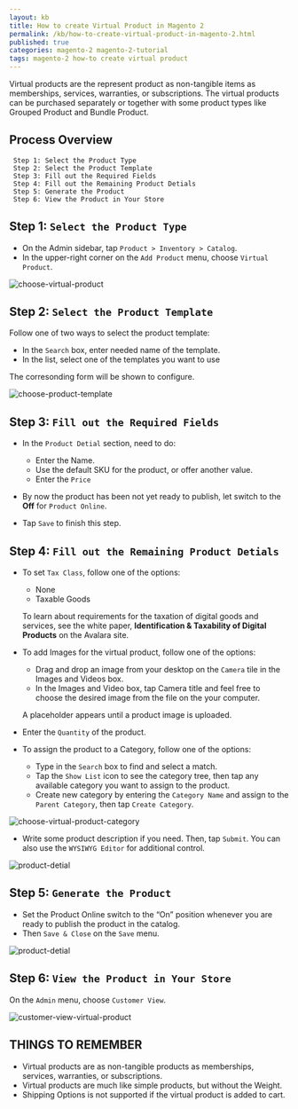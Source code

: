 ```yaml
---
layout: kb
title: How to create Virtual Product in Magento 2
permalink: /kb/how-to-create-virtual-product-in-magento-2.html
published: true
categories: magento-2 magento-2-tutorial
tags: magento-2 how-to create virtual product
---
```


Virtual products are the represent product as non-tangible items as memberships, services, warranties, or subscriptions. The virtual products can be purchased separately or together with some product types like Grouped Product and Bundle Product.

## Process Overview

     Step 1: Select the Product Type
     Step 2: Select the Product Template 
     Step 3: Fill out the Required Fields
     Step 4: Fill out the Remaining Product Detials
     Step 5: Generate the Product
     Step 6: View the Product in Your Store

## Step 1: `Select the Product Type`

* On the Admin sidebar, tap `Product > Inventory > Catalog`.
* In the upper-right corner on the `Add Product` menu, choose `Virtual Product`.

![choose-virtual-product](https://lh6.googleusercontent.com/OkiXR-kaZOyTLfHcy4qOYMJ7UlAhbEHcqDbQaB9jCiRqvb4vO9ClLr3iMPHQlK7ZZKQLhGybQ7PMdw4n_RB1y9HKWdw0mkXnFUaBwOEV5KubilZBSO80Fwkif5ORzOkkOfKqkBMI)

## Step 2: `Select the Product Template`

Follow one of two ways to select the product template:

 * In the `Search` box, enter needed name of the template.
 * In the list, select one of the templates you want to use

The corresonding form will be shown to configure.

![choose-product-template](https://lh6.googleusercontent.com/bexZnAhiL8zv5f9c4HF5lWp66dB9PLY4rvuKN-4D0Eu2755bRVmKD43Usvry46S4iJ4p3EZOO-N6UhSywWRtMPYW9Sv3ZKASg-OkRFRSk5O6L82622e9rDaPwZrRYlfrXRKNQqjz)

## Step 3: `Fill out the Required Fields`

* In the `Product Detial` section, need to do:
  * Enter the Name.
  * Use the default SKU for the product, or offer another value.
  * Enter the `Price`
 
* By now the product has been not yet ready to publish, let switch to the **Off** for `Product Online`.
* Tap `Save` to finish this step.

## Step 4: `Fill out the Remaining Product Detials`

* To set `Tax Class`, follow one of the options:
  * None
  * Taxable Goods
  
  To learn about requirements for the taxation of digital goods and services, see the white paper, **Identification & Taxability of Digital Products** on the Avalara site.

* To add Images for the virtual product, follow one of the options:
  * Drag and drop an image from your desktop on the `Camera` tile in the Images and Videos box.
  * In the Images and Video box, tap Camera title and feel free to choose the desired image from the file on the your computer.

  A placeholder appears until a product image is uploaded.
  
* Enter the `Quantity` of the product.
* To assign the product to a Category, follow one of the options:
  * Type in the `Search` box to find and select a match.
  * Tap the `Show List` icon to see the category tree, then tap any available category you want to assign to the product.
  * Create new category by entering the `Category Name` and assign to the `Parent Category`, then tap `Create Category`.

![choose-virtual-product-category](https://lh5.googleusercontent.com/xVgSPOtVD4M6a1uh4JWjDj6N_fqxMJ5X1duvC9H7ze8bjnhrvOAZ_WoTlkI9UpJ6FpIq2X1tVR9yhL1N_UDHnS3Nqy1AbGBXRmSE8dcvzcAKGioCQszo_a9cT_onALz2JhWDAim4)

* Write some product description if you need.  Then, tap `Submit`. You can also use the `WYSIWYG Editor` for additional control.

![product-detial](https://lh6.googleusercontent.com/SHJgW45Bk3USdUtf0YdwB87rltKGxal5N66x8SrPLfkDDsZ57WXsaOZg37C-hxbJHOMO7-YwcxeqCwgN2m51EKBedoZtAsF5BVDKTQkjCGJ2O_j8l69fYMifCWmK2RWhESiU63wJ)

## Step 5: `Generate the Product`

* Set the Product Online switch to the “On” position whenever you are ready to publish the product in the catalog.
* Then `Save & Close` on the `Save` menu.

![product-detial](https://lh3.googleusercontent.com/KRyMbyriioQWxOgHbKgOqNJ-FspkryLQaS6_A0Ct3ufZU-qaIEZ-IZO2x6MM78KpFKejBBP0zfqzpc5N7HT4bBjXTWxe43AxV-ZKcKlG8mWTUNH4gKBA9ejoSRgJlwJZiAmAR1Ma)

## Step 6: `View the Product in Your Store`

On the `Admin` menu, choose `Customer View`.

![customer-view-virtual-product](https://lh3.googleusercontent.com/_chtQXrVhInGrcnBFC3LHcWh1_d24tAhndFcf-xl8pA7yo9qpvg79PcvES0s7NgNF8Msi2xVfsMdvLmRGLlToErkVg6M8aTa1SYSmNzAOnXxrflsxg6wd7d5CLhXveObdI7N5pjQ)

## THINGS TO REMEMBER

* Virtual products are as non-tangible products as memberships, services, warranties, or subscriptions.
* Virtual products are much like simple products, but without the Weight. 
* Shipping Options  is not supported if the virtual product is added to cart. 
